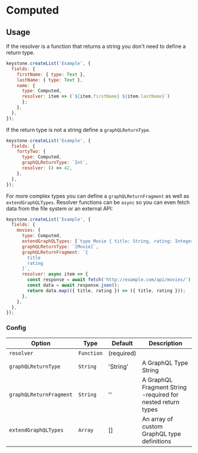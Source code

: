 <!--[meta]
section: api
subSection: field-types
title: Computed
[meta]-->

# Computed

## Usage

If the resolver is a function that returns a string you don't need to define a return type.

```js
keystone.createList('Example', {
  fields: {
    firstName: { type: Text },
    lastName: { type: Text },
    name: {
      type: Computed,
      resolver: item => (`${item.firstName} ${item.lastName}`)
      };
    },
  },
});
```

If the return type is not a string define a `graphQLReturnType`.

```js
keystone.createList('Example', {
  fields: {
    fortyTwo: {
      type: Computed,
      graphQLReturnType: `Int`,
      resolver: () => 42,
    },
  },
});
```

For more complex types you can define a `graphQLReturnFragment` as well as `extendGraphQLTypes`. Resolver functions can be `async` so you can even fetch data from the file system or an external API:

```js
keystone.createList('Example', {
  fields: {
    movies: {
      type: Computed,
      extendGraphQLTypes: [`type Movie { title: String, rating: Integer }`],
      graphQLReturnType: `[Movie]`,
      graphQLReturnFragment: `{
        title
        rating
      }`,
      resolver: async item => {
        const response = await fetch('http://example.com/api/movies/');
        const data = await response.json();
        return data.map(({ title, rating }) => ({ title, rating }));
      },
    },
  },
});
```

### Config

| Option                  | Type       | Default    | Description                                                 |
| ----------------------- | ---------- | ---------- | ----------------------------------------------------------- |
| `resolver`              | `Function` | (required) |                                                             |
| `graphQLReturnType`     | `String`   | 'String'   | A GraphQL Type String                                       |
| `graphQLReturnFragment` | `String`   | ''         | A GraphQL Fragment String -required for nested return types |
| `extendGraphQLTypes`    | `Array`    | []         | An array of custom GraphQL type definitions                 |
